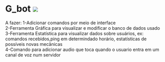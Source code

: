 # G_bot   <img src="https://img.shields.io/github/languages/top/Leolardo123/G_bot"/>


A fazer:
  1-Adicionar comandos por meio de interface </br>
  2-Ferramenta Gráfica para visualizar e modificar o banco de dados usado </br>
  3-Ferramenta Estatística para visualizar dados sobre usuários, ex: comandos recebidos,ping em determindado horário, estatísticas de possíveis novas mecânicas </br>
  4-Comando para adicionar audio que toca quando o usuario entra em um canal de voz num servidor
  
  
